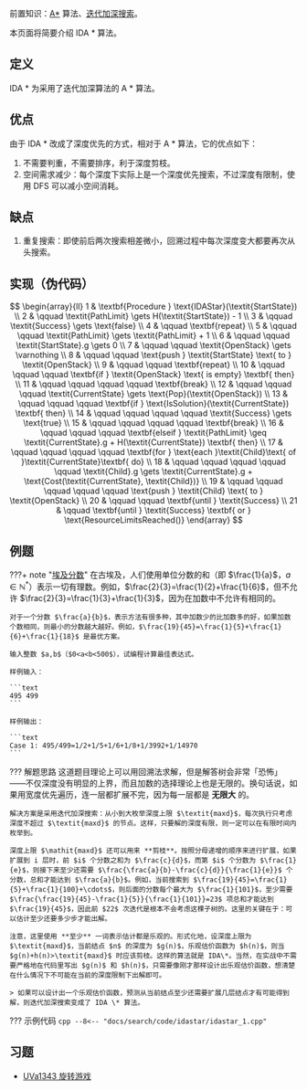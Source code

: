 前置知识：[A\*](./astar.md) 算法、[迭代加深搜索](./iterative.md)。

本页面将简要介绍 IDA \* 算法。

## 定义

IDA \* 为采用了迭代加深算法的 A \* 算法。

## 优点

由于 IDA \* 改成了深度优先的方式，相对于 A \* 算法，它的优点如下：

1.  不需要判重，不需要排序，利于深度剪枝。
2.  空间需求减少：每个深度下实际上是一个深度优先搜索，不过深度有限制，使用 DFS 可以减小空间消耗。

## 缺点

1.  重复搜索：即使前后两次搜索相差微小，回溯过程中每次深度变大都要再次从头搜索。

## 实现（伪代码）

$$
\begin{array}{ll}
1 &  \textbf{Procedure } \text{IDAStar}(\textit{StartState}) \\
2 &  \qquad \textit{PathLimit} \gets H(\textit{StartState}) - 1 \\
3 &  \qquad \textit{Success} \gets \text{false} \\
4 &  \qquad \textbf{repeat} \\
5 &  \qquad \qquad \textit{PathLimit} \gets \textit{PathLimit} + 1 \\
6 &  \qquad \qquad \textit{StartState}.g \gets 0 \\
7 &  \qquad \qquad \textit{OpenStack} \gets \varnothing \\
8 &  \qquad \qquad \text{push } \textit{StartState} \text{ to } \textit{OpenStack} \\
9 &  \qquad \qquad \textbf{repeat} \\
10 &  \qquad \qquad \qquad \textbf{if } \textit{OpenStack} \text{ is empty} \textbf{ then} \\
11 &  \qquad \qquad \qquad \qquad \textbf{break} \\
12 &  \qquad \qquad \qquad \textit{CurrentState} \gets \text{Pop}(\textit{OpenStack}) \\
13 &  \qquad \qquad \qquad \textbf{if } \text{IsSolution}(\textit{CurrentState}) \textbf{ then} \\
14 &  \qquad \qquad \qquad \qquad \textit{Success} \gets \text{true} \\
15 &  \qquad \qquad \qquad \qquad \textbf{break} \\
16 &  \qquad \qquad \qquad \textbf{elseif } \textit{PathLimit} \geq \textit{CurrentState}.g + H(\textit{CurrentState}) \textbf{ then} \\
17 &  \qquad \qquad \qquad \qquad \textbf{for } \text{each }\textit{Child}\text{ of }\textit{CurrentState}\textbf{ do} \\
18 &  \qquad \qquad \qquad \qquad \qquad \textit{Child}.g \gets \textit{CurrentState}.g + \text{Cost(\textit{CurrentState}, \textit{Child})} \\
19 &  \qquad \qquad \qquad \qquad \qquad \text{push } \textit{Child} \text{ to } \textit{OpenStack} \\
20 &  \qquad \qquad \textbf{until } \textit{Success} \\
21 &  \qquad \textbf{until } \textit{Success} \textbf{ or } \text{ResourceLimitsReached()}
\end{array}
$$

## 例题

???+ note "[埃及分数](https://loj.ac/p/10022)"
    在古埃及，人们使用单位分数的和（即 $\frac{1}{a}$，$a\in\mathbb{N}^*$）表示一切有理数。例如，$\frac{2}{3}=\frac{1}{2}+\frac{1}{6}$，但不允许 $\frac{2}{3}=\frac{1}{3}+\frac{1}{3}$，因为在加数中不允许有相同的。
    
    对于一个分数 $\frac{a}{b}$，表示方法有很多种，其中加数少的比加数多的好，如果加数个数相同，则最小的分数越大越好。例如，$\frac{19}{45}=\frac{1}{5}+\frac{1}{6}+\frac{1}{18}$ 是最优方案。
    
    输入整数 $a,b$（$0<a<b<500$），试编程计算最佳表达式。
    
    样例输入：
    
    ```text
    495 499
    ```
    
    样例输出：
    
    ```text
    Case 1: 495/499=1/2+1/5+1/6+1/8+1/3992+1/14970
    ```

??? 解题思路
    这道题目理论上可以用回溯法求解，但是解答树会非常「恐怖」——不仅深度没有明显的上界，而且加数的选择理论上也是无限的。换句话说，如果用宽度优先遍历，连一层都扩展不完，因为每一层都是 **无限大** 的。
    
    解决方案是采用迭代加深搜索：从小到大枚举深度上限 $\textit{maxd}$，每次执行只考虑深度不超过 $\textit{maxd}$ 的节点。这样，只要解的深度有限，则一定可以在有限时间内枚举到。
    
    深度上限 $\mathit{maxd}$ 还可以用来 **剪枝**。按照分母递增的顺序来进行扩展，如果扩展到 i 层时，前 $i$ 个分数之和为 $\frac{c}{d}$，而第 $i$ 个分数为 $\frac{1}{e}$，则接下来至少还需要 $\frac{\frac{a}{b}-\frac{c}{d}}{\frac{1}{e}}$ 个分数，总和才能达到 $\frac{a}{b}$。例如，当前搜索到 $\frac{19}{45}=\frac{1}{5}+\frac{1}{100}+\cdots$，则后面的分数每个最大为 $\frac{1}{101}$，至少需要 $\frac{\frac{19}{45}-\frac{1}{5}}{\frac{1}{101}}=23$ 项总和才能达到 $\frac{19}{45}$，因此前 $22$ 次迭代是根本不会考虑这棵子树的。这里的关键在于：可以估计至少还要多少步才能出解。
    
    注意，这里使用 **至少** 一词表示估计都是乐观的。形式化地，设深度上限为 $\textit{maxd}$，当前结点 $n$ 的深度为 $g(n)$，乐观估价函数为 $h(n)$，则当 $g(n)+h(n)>\textit{maxd}$ 时应该剪枝。这样的算法就是 IDA\*。当然，在实战中不需要严格地在代码里写出 $g(n)$ 和 $h(n)$，只需要像刚才那样设计出乐观估价函数，想清楚在什么情况下不可能在当前的深度限制下出解即可。
    
    > 如果可以设计出一个乐观估价函数，预测从当前结点至少还需要扩展几层结点才有可能得到解，则迭代加深搜索变成了 IDA \* 算法。

??? 示例代码
    ```cpp
    --8<-- "docs/search/code/idastar/idastar_1.cpp"
    ```

## 习题

-   [UVa1343 旋转游戏](https://onlinejudge.org/index.php?option=com_onlinejudge&Itemid=8&category=24&page=show_problem&problem=4089)
